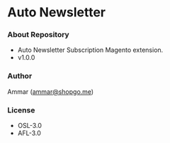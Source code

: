 # Auto Newsletter #

### About Repository ###

* Auto Newsletter Subscription Magento extension.
* v1.0.0

### Author ###

Ammar (<ammar@shopgo.me>)

### License ###

* OSL-3.0
* AFL-3.0
